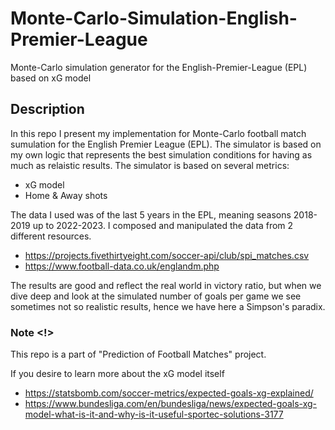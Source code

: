 # Monte-Carlo-Simulation-English-Premier-League
Monte-Carlo simulation generator for the English-Premier-League (EPL) based on xG model  

## Description 
In this repo I present my implementation for Monte-Carlo football match sumulation for the English Premier League (EPL). 
The simulator is based on my own logic that represents the best simulation conditions for having as much as relaistic results.
The simulator is based on several metrics:
  - xG model
  - Home & Away shots

The data I used was of the last 5 years in the EPL, meaning seasons 2018-2019 up  to 2022-2023. 
I composed and manipulated the data from 2 different resources.
  - https://projects.fivethirtyeight.com/soccer-api/club/spi_matches.csv
  - https://www.football-data.co.uk/englandm.php
 

The results are good and reflect the real world in victory ratio, but when we dive deep and look at the simulated number of goals per game we see sometimes not so realistic results, hence we have here a Simpson's paradix.   

### Note <!> 
This repo is a part of "Prediction of Football Matches" project.

If you desire to learn more about the xG model itself 
- https://statsbomb.com/soccer-metrics/expected-goals-xg-explained/
- https://www.bundesliga.com/en/bundesliga/news/expected-goals-xg-model-what-is-it-and-why-is-it-useful-sportec-solutions-3177
